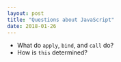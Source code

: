 ```yaml
---
layout: post
title: "Questions about JavaScript"
date: 2018-01-26
---
```


* What do `apply`, `bind`, and `call` do?
* How is `this` determined?
